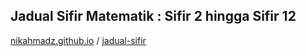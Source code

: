 ## Jadual Sifir Matematik : Sifir 2 hingga Sifir 12

[nikahmadz.github.io][1] / [jadual-sifir](https://nikahmadz.github.io/jadual-sifir)

[1]:https://nikahmadz.github.io
